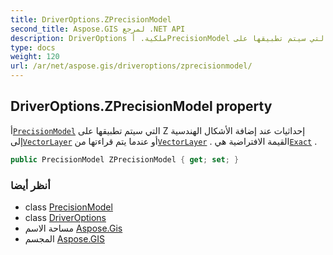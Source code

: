 ```yaml
---
title: DriverOptions.ZPrecisionModel
second_title: Aspose.GIS لمرجع .NET API
description: DriverOptions ملكية. أPrecisionModel التي سيتم تطبيقها على Z إحداثيات عند إضافة الأشكال الهندسية إلىVectorLayer أو عندما يتم قراءتها منVectorLayer . القيمة الافتراضية هيExact .
type: docs
weight: 120
url: /ar/net/aspose.gis/driveroptions/zprecisionmodel/
---
```

## DriverOptions.ZPrecisionModel property

أ[`PrecisionModel`](../../precisionmodel/) التي سيتم تطبيقها على Z إحداثيات عند إضافة الأشكال الهندسية إلى[`VectorLayer`](../../vectorlayer/) أو عندما يتم قراءتها من[`VectorLayer`](../../vectorlayer/) . القيمة الافتراضية هي[`Exact`](../../precisionmodel/exact/) .

```csharp
public PrecisionModel ZPrecisionModel { get; set; }
```

### أنظر أيضا

* class [PrecisionModel](../../precisionmodel/)
* class [DriverOptions](../)
* مساحة الاسم [Aspose.Gis](../../driveroptions/)
* المجسم [Aspose.GIS](../../../)


